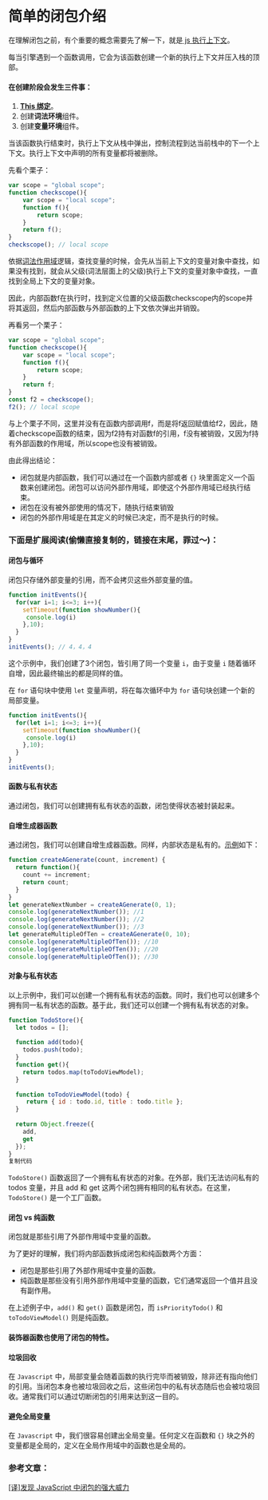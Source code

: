 # 简单的闭包介绍

在理解闭包之前，有个重要的概念需要先了解一下，就是[ js 执行上下文](https://juejin.im/post/5eaf8ae05188256d9c259f17)。

每当引擎遇到一个函数调用，它会为该函数创建一个新的执行上下文并压入栈的顶部。

#### 在创建阶段会发生三件事：

1.  [**This 绑定**](https://juejin.im/post/5eac13735188256d51476f59)。
2. 创建**词法环境**组件。
3. 创建**变量环境**组件。

当该函数执行结束时，执行上下文从栈中弹出，控制流程到达当前栈中的下一个上下文。执行上下文中声明的所有变量都将被删除。

先看个栗子：

```javascript
var scope = "global scope";
function checkscope(){
    var scope = "local scope";
    function f(){
        return scope;
    }
    return f();
}
checkscope(); // local scope
```

依据[词法作用域](https://juejin.im/post/5eae96066fb9a043867d4dd0)逻辑，查找变量的时候，会先从当前上下文的变量对象中查找，如果没有找到，就会从父级\(词法层面上的父级\)执行上下文的变量对象中查找，一直找到全局上下文的变量对象。

因此，内部函数f在执行时，找到定义位置的父级函数checkscope内的scope并将其返回，然后内部函数与外部函数的上下文依次弹出并销毁。

再看另一个栗子：

```javascript
var scope = "global scope";
function checkscope(){
    var scope = "local scope";
    function f(){
        return scope;
    }
    return f;
}
const f2 = checkscope();
f2(); // local scope
```

与上个栗子不同，这里并没有在函数内部调用f，而是将f返回赋值给f2，因此，随着checkscope函数的结束，因为f2持有对函数f的引用，f没有被销毁，又因为f持有外部函数的作用域，所以scope也没有被销毁。

由此得出结论：

* 闭包就是内部函数，我们可以通过在一个函数内部或者 `{}` 块里面定义一个函数来创建闭包。闭包可以访问外部作用域，即使这个外部作用域已经执行结束。
* 闭包在没有被外部使用的情况下，随执行结束销毁
* 闭包的外部作用域是在其定义的时候已决定，而不是执行的时候。

### 下面是扩展阅读\(偷懒直接复制的，链接在末尾，罪过～\)：

#### 闭包与循环

闭包只存储外部变量的引用，而不会拷贝这些外部变量的值。

```javascript
function initEvents(){
  for(var i=1; i<=3; i++){
    setTimeout(function showNumber(){
     console.log(i)
    },10);
  }
}
initEvents(); // 4，4，4
```

这个示例中，我们创建了3个闭包，皆引用了同一个变量 `i`，由于变量 `i` 随着循环自增，因此最终输出的都是同样的值。

在 `for` 语句块中使用 `let` 变量声明，将在每次循环中为 `for` 语句块创建一个新的局部变量。

```javascript
function initEvents(){
  for(let i=1; i<=3; i++){
    setTimeout(function showNumber(){
     console.log(i)
    },10);
  }
}
initEvents();
```

#### **函数与私有状态**

通过闭包，我们可以创建拥有私有状态的函数，闭包使得状态被封装起来。

#### **自增生成器函数**

通过闭包，我们可以创建自增生成器函数。同样，内部状态是私有的。[示例](https://jsfiddle.net/cristi_salcescu/cutk16ps/)如下：

```javascript
function createAGenerate(count, increment) {
  return function(){
    count += increment;
    return count;
  }
}
let generateNextNumber = createAGenerate(0, 1);
console.log(generateNextNumber()); //1
console.log(generateNextNumber()); //2
console.log(generateNextNumber()); //3
let generateMultipleOfTen = createAGenerate(0, 10);
console.log(generateMultipleOfTen()); //10
console.log(generateMultipleOfTen()); //20
console.log(generateMultipleOfTen()); //30
```

#### **对象与私有状态**

以上示例中，我们可以创建一个拥有私有状态的函数。同时，我们也可以创建多个拥有同一私有状态的函数。基于此，我们还可以创建一个拥有私有状态的对象。

```javascript
function TodoStore(){
  let todos = [];
  
  function add(todo){
    todos.push(todo);
  }
  function get(){
    return todos.map(toTodoViewModel);
  }
  
  function toTodoViewModel(todo) {
     return { id : todo.id, title : todo.title };
  }
  
  return Object.freeze({
    add,
    get
  });
}
复制代码
```

`TodoStore()` 函数返回了一个拥有私有状态的对象。在外部，我们无法访问私有的 todos 变量，并且 add 和 get 这两个闭包拥有相同的私有状态。在这里，`TodoStore()` 是一个工厂函数。  



#### 闭包 vs 纯函数

闭包就是那些引用了外部作用域中变量的函数。

为了更好的理解，我们将内部函数拆成闭包和纯函数两个方面：

* 闭包是那些引用了外部作用域中变量的函数。
* 纯函数是那些没有引用外部作用域中变量的函数，它们通常返回一个值并且没有副作用。

在上述例子中，`add()` 和 `get()` 函数是闭包，而 `isPriorityTodo()` 和 `toTodoViewModel()` 则是纯函数。  


#### 装饰器函数也使用了闭包的特性。

#### 垃圾回收

在 `Javascript` 中，局部变量会随着函数的执行完毕而被销毁，除非还有指向他们的引用。当闭包本身也被垃圾回收之后，这些闭包中的私有状态随后也会被垃圾回收。通常我们可以通过切断闭包的引用来达到这一目的。

#### 避免全局变量

在 `Javascript` 中，我们很容易创建出全局变量。任何定义在函数和 `{}` 块之外的变量都是全局的，定义在全局作用域中的函数也是全局的。



### 参考文章：

[\[译\]发现 JavaScript 中闭包的强大威力](https://juejin.im/post/5c4e6a90e51d4552266576d2)

